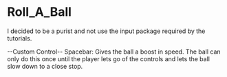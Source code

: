 # Roll_A_Ball

I decided to be a purist and not use the input package required by the tutorials.

--Custom Control--
Spacebar: Gives the ball a boost in speed. The ball can only do this once until the player lets go of the controls and lets the ball slow down to a close stop.
